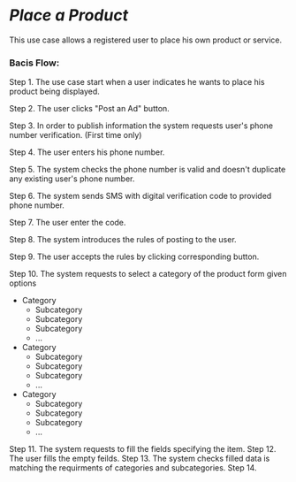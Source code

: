 # _Place a Product_

  This use case allows a registered user to place his own product or service.

### Bacis Flow:

  Step 1. The use case start when a user indicates he wants to place his product being displayed. 
  
  Step 2. The user clicks "Post an Ad" button.
  
  Step 3. In order to publish information the system requests user's phone number verification. (First time only)
  
  Step 4. The user enters his phone number.
  
  Step 5. The system checks the phone number is valid and doesn't duplicate any existing user's phone number.
  
  Step 6. The system sends SMS with digital verification code to provided phone number.
  
  Step 7. The user enter the code.
  
  Step 8. The system introduces the rules of posting to the user.
  
  Step 9. The user accepts the rules by clicking corresponding button.
  
  Step 10. The system requests to select a category of the product form given options
    
   * Category 
      * Subcategory 
      * Subcategory
      * Subcategory 
      * ... 
   * Category 
      * Subcategory 
      * Subcategory
      * Subcategory
      *  ...
   * Category 
      * Subcategory
      * Subcategory
      * Subcategory
      * ...
  
  Step 11. The system requests to fill the fields specifying the item.
  Step 12. The user fills the empty feilds.
  Step 13. The system checks filled data is matching the requirments of categories and subcategories.
  Step 14. 
